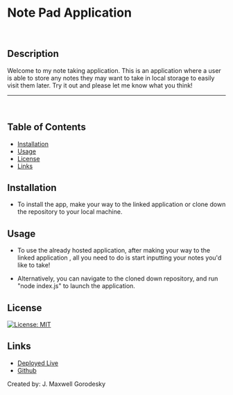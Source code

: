# Note Pad Application

<br>

## Description

Welcome to my note taking application. This is an application where a user is able to store any notes they may want to take in local storage to easily visit them later. Try it out and please let me know what you think! 

---

<br>


## Table of Contents

- [Installation](#installation)
- [Usage](#usage)
- [License](#license)
- [Links](#links)

## Installation


- To install the app, make your way to the linked application or clone down the repository to your local machine.

## Usage

- To use the already hosted application, after making your way to the linked application , all you need to do is start inputting your notes you'd like to take!

- Alternatively, you can navigate to the cloned down repository, and run "node index.js" to launch the application.
 

## License

[![License: MIT](https://img.shields.io/badge/License-MIT-yellow.svg)](https://opensource.org/licenses/MIT)



## Links
* [Deployed Live](https://jmg5369.github.io/Note-Taker/)
* [Github](https://github.com/jmg5369/Note-Taker)

Created by: J. Maxwell Gorodesky